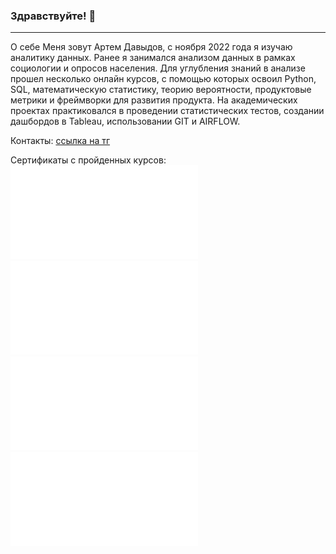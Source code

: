 ### Здравствуйте! 👋

***
О себе
Меня зовут Артем Давыдов, с ноября 2022 года я изучаю аналитику данных. Ранее я занимался анализом данных в рамках социологии и опросов населения.
Для углубления знаний в анализе прошел несколько онлайн курсов, с помощью которых освоил Python, SQL, математическую статистику, теорию вероятности, продуктовые метрики и фреймворки для развития продукта. На академических проектах практиковался в проведении статистических тестов, создании дашбордов в Tableau, использовании GIT и AIRFLOW.

Контакты:
[ссылка на тг](https://t.me/Artemiy_1995_2)

Сертификаты с пройденных курсов:
![сертификат](stepik-certificate-129-ed3944e.pdf)
![сертификат](stepik-certificate-524-1e415b5.pdf)
![сертификат](stepik-certificate-58852-7e25c14.pdf)
![сертификат](stepik-certificate-76-a29201b.pdf)



<!--
**artemspb2/artemspb2** is a ✨ _special_ ✨ repository because its `README.md` (this file) appears on your GitHub profile.

Here are some ideas to get you started:

- 🔭 I’m currently working on ...
- 🌱 I’m currently learning ...
- 👯 I’m looking to collaborate on ...
- 🤔 I’m looking for help with ...
- 💬 Ask me about ...
- 📫 How to reach me: ...
- 😄 Pronouns: ...
- ⚡ Fun fact: ...
-->
